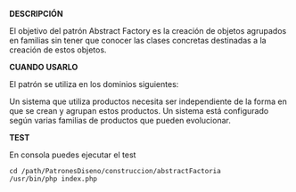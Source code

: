 **DESCRIPCIÓN**

El objetivo del patrón Abstract Factory es la creación de objetos agrupados en familias sin tener que conocer las clases concretas destinadas a la creación de estos objetos.

**CUANDO USARLO**

El patrón se utiliza en los dominios siguientes:

Un sistema que utiliza productos necesita ser independiente de la forma en que se crean y agrupan estos productos.
Un sistema está configurado según varias familias de productos que pueden evolucionar.

**TEST**

En consola puedes ejecutar el test
    
    cd /path/PatronesDiseno/construccion/abstractFactoria
    /usr/bin/php index.php